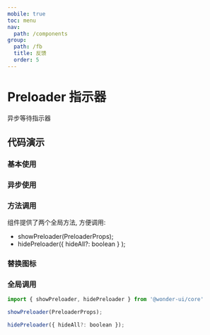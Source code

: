 ```yaml
---
mobile: true
toc: menu
nav:
  path: /components
group:
  path: /fb
  title: 反馈
  order: 5
---
```

# Preloader 指示器

异步等待指示器


## 代码演示

### 基本使用

<code src="./demo/demo1.tsx"></code>

### 异步使用

<code src="./demo/demo2.tsx"></code>

### 方法调用

组件提供了两个全局方法, 方便调用:

- showPreloader(PreloaderProps);
- hidePreloader({ hideAll?: boolean } );

<code src="./demo/demo3.tsx"></code>

### 替换图标

<code src="./demo/demo4.tsx"></code>

### 全局调用

```jsx | pure
import { showPreloader, hidePreloader } from '@wonder-ui/core'

showPreloader(PreloaderProps);

hidePreloader({ hideAll?: boolean });
```

<API src="./Preloader.tsx" exports='["default"]' props="children|onLoad|text|visible|indicator|vertical|type"></API>


